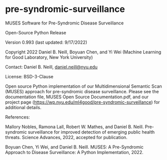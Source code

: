 # pre-syndromic-surveillance

MUSES Software for Pre-Syndromic Disease Surveillance

Open-Source Python Release

Version 0.993 (last updated: 9/17/2022)

Copyright 2022 Daniel B. Neill, Boyuan Chen, and Yi Wei (Machine Learning for Good Laboratory, New York University)

Contact: Daniel B. Neill, daniel.neill@nyu.edu

License: BSD-3-Clause

Open source Python implementation of our Multidimensional Semantic Scan (MUSES) approach for pre-syndromic disease surveillance.  Please see the documentation file, MUSES Open Source Documentation.pdf, and our project page (https://wp.nyu.edu/ml4good/pre-syndromic-surveillance) for additional details.  

References:

Mallory Nobles, Ramona Lall, Robert W. Mathes, and Daniel B. Neill. Pre-syndromic surveillance for improved detection of emerging public health threats. Science Advances, 2022, accepted for publication.

Boyuan Chen, Yi Wei, and Daniel B. Neill. MUSES: A Pre-Syndromic Approach to Disease Surveillance: A Python Implementation, 2022.
